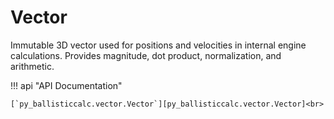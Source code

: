 # Vector

Immutable 3D vector used for positions and velocities in internal engine calculations. Provides magnitude, dot product, normalization, and arithmetic.

!!! api "API Documentation"

    [`py_ballisticcalc.vector.Vector`][py_ballisticcalc.vector.Vector]<br>
